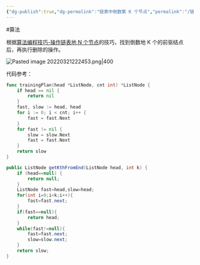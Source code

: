 ```yaml
---
{"dg-publish":true,"dg-permalink":"链表中倒数第 K 个节点","permalink":"/链表中倒数第 K 个节点/","title":"链表中倒数第 K 个节点","tags":["链表"]}
---
```



#算法

根据[算法编程技巧-操作链表地 N 个节点](算法编程技巧.md#操作链表倒数第%20N%20个结点)的技巧，找到倒数地 K 个的前驱结点后，再执行删除的操作。

![Pasted image 20220321222453.png|400](/img/user/attachments/images/Pasted%20image%2020220321222453.png)

代码参考：

```go
func trainingPlan(head *ListNode, cnt int) *ListNode {
	if head == nil {
		return nil
	}
	fast, slow := head, head
	for i := 0; i < cnt; i++ {
		fast = fast.Next
	}
	for fast != nil {
		slow = slow.Next
		fast = fast.Next
	}
	return slow
}
```

```java
public ListNode getKthFromEnd(ListNode head, int k) {
	if (head==null) {
		return null;
	}
	ListNode fast=head,slow=head;
	for(int i=0;i<k;i++){
		fast=fast.next;
	}
	if(fast==null){
		return head;
	}
	while(fast!=null){
		fast=fast.next;
		slow=slow.next;
	}
	return slow;
}
```